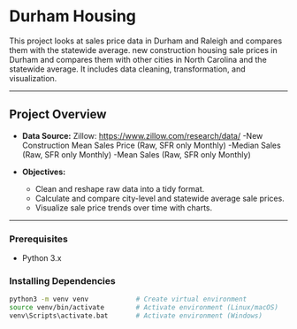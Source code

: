 # Durham Housing 

This project looks at sales price data in Durham and Raleigh and compares them with the statewide average.  new construction housing sale prices in Durham and compares them with other cities in North Carolina and the statewide average. It includes data cleaning, transformation, and visualization.

---

## Project Overview

- **Data Source:** Zillow: https://www.zillow.com/research/data/
-New Construction Mean Sales Price (Raw, SFR only Monthly)
-Median Sales (Raw, SFR only Monthly)
-Mean Sales (Raw, SFR only Monthly)

- **Objectives:**
  - Clean and reshape raw data into a tidy format.
  - Calculate and compare city-level and statewide average sale prices.
  - Visualize sale price trends over time with charts.

---

### Prerequisites

- Python 3.x

### Installing Dependencies

```bash
python3 -m venv venv            # Create virtual environment
source venv/bin/activate        # Activate environment (Linux/macOS)
venv\Scripts\activate.bat       # Activate environment (Windows)

